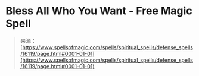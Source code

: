 <!--yml
category: 未分类
date: 2024-06-12 18:56:02
-->

# Bless All Who You Want - Free Magic Spell

> 来源：[https://www.spellsofmagic.com/spells/spiritual_spells/defense_spells/16119/page.html#0001-01-01](https://www.spellsofmagic.com/spells/spiritual_spells/defense_spells/16119/page.html#0001-01-01)
